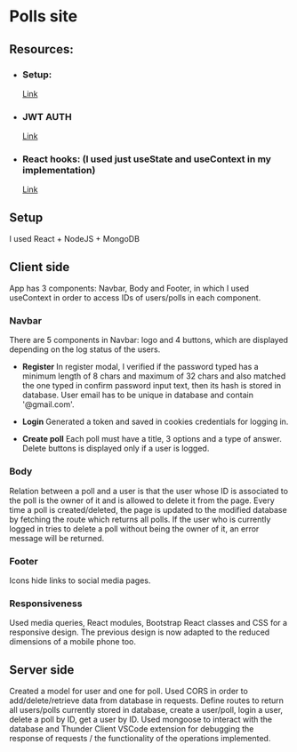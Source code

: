 # Polls site

## Resources:

- ### Setup:
  [Link](https://www.youtube.com/watch?v=I7EDAR2GRVo&list=PLTTRe0KtcwppaNQVMphNLptpKV7BK9hmQ&index=1)

- ### JWT AUTH
  [Link](https://cambass.medium.com/jwt-authentication-with-node-express-passport-and-mongodb-445a7fca5893)

- ### React hooks: (I used just useState and useContext in my implementation)
  [Link](https://www.youtube.com/watch?v=LlvBzyy-558&t=1s)

## Setup
I used React + NodeJS + MongoDB

## Client side
App has 3 components: Navbar, Body and Footer, in which I used useContext in order to access IDs of users/polls in each component.

### **Navbar**
There are 5 components in Navbar: logo and 4 buttons, which are displayed depending on the log status of the users.

- **Register**
  In register modal, I verified if the password typed has a minimum length of 8 chars and maximum of 32 chars and also matched the one typed in confirm password input text, then its hash is stored in database. User email has to be unique in database and contain '@gmail.com'.

- **Login**
  Generated a token and saved in cookies credentials for logging in.

- **Create poll**
  Each poll must have a title, 3 options and a type of answer. Delete buttons is displayed only if a user is logged.

### **Body**
Relation between a poll and a user is that the user whose ID is associated to the poll is the owner of it and is allowed to delete it from the page. Every time a poll is created/deleted, the page is updated to the modified database by fetching the route which returns all polls. If the user who is currently logged in tries to delete a poll without being the owner of it, an error message will be returned. 

### **Footer**
Icons hide links to social media pages.

### **Responsiveness**
Used media queries, React modules, Bootstrap React classes and CSS for a responsive design.
The previous design is now adapted to the reduced dimensions of a mobile phone too.


## Server side
Created a model for user and one for poll. Used CORS in order to add/delete/retrieve data from database in requests. Define routes to return all users/polls currently stored in database, create a user/poll, login a user, delete a poll by ID, get a user by ID. Used mongoose to interact with the database and Thunder Client VSCode extension for debugging the response of requests / the functionality of the operations implemented.
